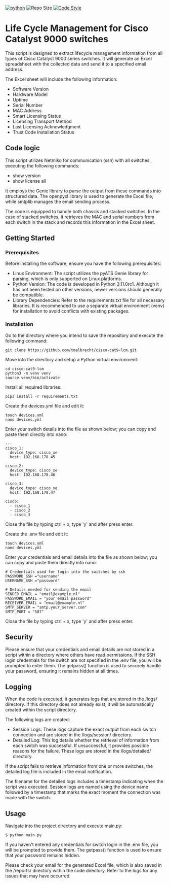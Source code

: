 [![python](https://img.shields.io/badge/python-3.11-blue.svg)](https://www.python.org)
![Repo Size](https://img.shields.io/github/repo-size/Sulstice/global-chem)
[![Code Style](https://img.shields.io/badge/code%20style-black-000000.svg)](https://github.com/ambv/black)

# Life Cycle Management for Cisco Catalyst 9000 switches

This script is designed to extract lifecycle management information from all types of Cisco Catalyst 9000 series switches. It will generate an Excel spreadsheet with the collected data and send it to a specified email address.

The Excel sheet will include the following information:

 * Software Version
 * Hardware Model
 * Uptime
 * Serial Number
 * MAC Address
 * Smart Licensing Status
 * Licensing Transport Method
 * Last Licensing Acknowledgment
 * Trust Code Installation Status

## Code logic

This script utilizes Netmiko for communication (ssh) with all switches, executing the following commands:

  * show version
  * show license all

It employs the Genie library to parse the output from these commands into structured data. The openpyxl library is used to generate the Excel file, while smtplib manages the email sending process.

The code is equipped to handle both chassis and stacked switches. In the case of stacked switches, it retrieves the MAC and serial numbers from each switch in the stack and records this information in the Excel sheet.

## Getting Started

### Prerequisites

Before installing the software, ensure you have the following prerequisites:

 * Linux Environment: The script utilizes the pyATS Genie library for parsing, which is only supported on Linux platforms.
 * Python Version: The code is developed in Python 3.11.0rc1. Although it has not been tested on other versions, newer versions should generally be compatible.
 * Library Dependencies: Refer to the requirements.txt file for all necessary libraries. It is recommended to use a separate virtual environment (venv) for installation to avoid conflicts with existing packages.
  
### Installation

Go to the directory where you intend to save the repository and execute the following command:

```
git clone https://github.com/tmalbrecht/cisco-cat9-lcm.git
```

Move into the directory and setup a Python virtual environment:

```
cd cisco-cat9-lcm
python3 -m venv venv 
source venv/bin/activate
```

Install all required libraries:

```
pip3 install -r requirements.txt
```

Create the devices.yml file and edit it:
```
touch devices.yml
nano devices.yml
```

Enter your switch details into the file as shown below; you can copy and paste them directly into nano:

```
---
cisco_1:
  device_type: cisco_xe
  host: 192.168.178.45

cisco_2:
  device_type: cisco_xe
  host: 192.168.178.46

cisco_3:
  device_type: cisco_xe
  host: 192.168.178.47

cisco:
  - cisco_1
  - cisco_2
  - cisco_3
```
Close the file by typing ctrl + x, type 'y' and after press enter.

Create the .env file and edit it:
```
touch devices.yml
nano devices.yml
```

Enter your credentials and email details into the file as shown below; you can copy and paste them directly into nano:
```
# Credentials used for login into the switches by ssh
PASSWORD_SSH ="username"
USERNAME_SSH ="password"

# Details needed for sending the email
SENDER_EMAIL = "email@example.nl"
PASSWORD_EMAIL = "your email password"
RECEIVER_EMAIL = "email@example.nl"
SMTP_SERVER = "smtp.your_server.com"
SMTP_PORT = "587"
```
Close the file by typing ctrl + x, type 'y' and after press enter.

## Security 

Please ensure that your credentials and email details are not stored in a script within a directory where others have read permissions. If the SSH login credentials for the switch are not specified in the .env file, you will be prompted to enter them. The getpass() function is used to securely handle your password, ensuring it remains hidden at all times.

## Logging

When the code is executed, it generates logs that are stored in the /logs/ directory. If this directory does not already exist, it will be automatically created within the script directory.

The following logs are created:
  * Session Logs: These logs capture the exact output from each switch connection and are stored in the /logs/session/ directory.
  * Detailed Log: This log details whether the retrieval of information from each switch was successful. If unsuccessful, it provides possible reasons for the failure. These logs are stored in the /logs/detailed/ directory.

If the script fails to retrieve information from one or more switches, the detailed log file is included in the email notification. 

The filename for the detailed logs includes a timestamp indicating when the script was executed. Session logs are named using the device name followed by a timestamp that marks the exact moment the connection was made with the switch.

## Usage

Navigate into the project directory and execute main.py:

```
$ python main.py
```

If you haven't entered any credentials for switch login in the .env file, you will be prompted to provide them. The getpass() function is used to ensure that your password remains hidden.

Please check your email for the generated Excel file, which is also saved in the /reports/ directory within the code directory. Refer to the logs for any issues that may have occurred.




